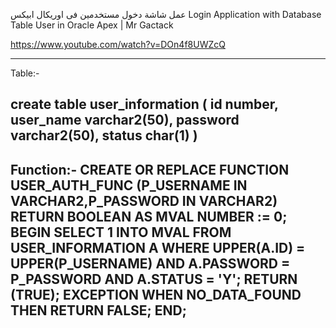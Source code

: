 عمل شاشة دخول مستخدمين فى اوريكال ابيكس
Login Application with Database Table User in Oracle Apex | Mr Gactack

https://www.youtube.com/watch?v=DOn4f8UWZcQ

-----------------------------------------------------------------------------------------------------------------------------
Table:-

create table user_information
(
id number,
user_name varchar2(50),
password varchar2(50),
status char(1)
)
-----------------------------------------------------------------------------------------------------------------------------
Function:-
CREATE OR REPLACE FUNCTION USER_AUTH_FUNC (P_USERNAME IN VARCHAR2,P_PASSWORD IN VARCHAR2)
RETURN BOOLEAN
AS
MVAL NUMBER := 0;
BEGIN
SELECT 1 INTO MVAL FROM USER_INFORMATION A
WHERE UPPER(A.ID) = UPPER(P_USERNAME)
AND A.PASSWORD = P_PASSWORD
AND A.STATUS = 'Y';
RETURN (TRUE);
EXCEPTION
WHEN NO_DATA_FOUND THEN
RETURN FALSE;
END;
-----------------------------------------------------------------------------------------------------------------------------

